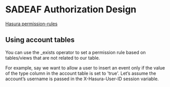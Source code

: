 # SADEAF Authorization Design

[Hasura permission-rules](https://hasura.io/docs/1.0/graphql/core/auth/authorization/permission-rules.html)

##  Using account tables
You can use the _exists operator to set a permission rule based on tables/views that are 
not related to our table.

For example, say we want to allow a user to insert an event only if the value of the 
type column in the account table is set to 'true'. Let’s assume the account’s username 
is passed in the X-Hasura-User-ID session variable.
